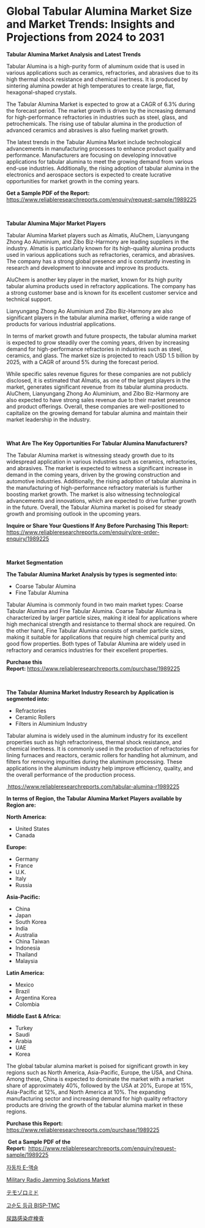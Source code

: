 <p><h1>Global Tabular Alumina Market Size and Market Trends: Insights and Projections from 2024 to 2031</h1></p><p><strong>Tabular Alumina Market Analysis and Latest Trends</strong></p>
<p><p>Tabular Alumina is a high-purity form of aluminum oxide that is used in various applications such as ceramics, refractories, and abrasives due to its high thermal shock resistance and chemical inertness. It is produced by sintering alumina powder at high temperatures to create large, flat, hexagonal-shaped crystals.</p><p>The Tabular Alumina Market is expected to grow at a CAGR of 6.3% during the forecast period. The market growth is driven by the increasing demand for high-performance refractories in industries such as steel, glass, and petrochemicals. The rising use of tabular alumina in the production of advanced ceramics and abrasives is also fueling market growth.</p><p>The latest trends in the Tabular Alumina Market include technological advancements in manufacturing processes to enhance product quality and performance. Manufacturers are focusing on developing innovative applications for tabular alumina to meet the growing demand from various end-use industries. Additionally, the rising adoption of tabular alumina in the electronics and aerospace sectors is expected to create lucrative opportunities for market growth in the coming years.</p></p>
<p><strong>Get a Sample PDF of the Report:&nbsp;</strong> <a href="https://www.reliableresearchreports.com/enquiry/request-sample/1989225">https://www.reliableresearchreports.com/enquiry/request-sample/1989225</a></p>
<p>&nbsp;</p>
<p><strong>Tabular Alumina Major Market Players</strong></p>
<p><p>Tabular Alumina Market players such as Almatis, AluChem, Lianyungang Zhong Ao Aluminium, and Zibo Biz-Harmony are leading suppliers in the industry. Almatis is particularly known for its high-quality alumina products used in various applications such as refractories, ceramics, and abrasives. The company has a strong global presence and is constantly investing in research and development to innovate and improve its products.</p><p>AluChem is another key player in the market, known for its high purity tabular alumina products used in refractory applications. The company has a strong customer base and is known for its excellent customer service and technical support.</p><p>Lianyungang Zhong Ao Aluminium and Zibo Biz-Harmony are also significant players in the tabular alumina market, offering a wide range of products for various industrial applications.</p><p>In terms of market growth and future prospects, the tabular alumina market is expected to grow steadily over the coming years, driven by increasing demand for high-performance refractories in industries such as steel, ceramics, and glass. The market size is projected to reach USD 1.5 billion by 2025, with a CAGR of around 5% during the forecast period.</p><p>While specific sales revenue figures for these companies are not publicly disclosed, it is estimated that Almatis, as one of the largest players in the market, generates significant revenue from its tabular alumina products. AluChem, Lianyungang Zhong Ao Aluminium, and Zibo Biz-Harmony are also expected to have strong sales revenue due to their market presence and product offerings. Overall, these companies are well-positioned to capitalize on the growing demand for tabular alumina and maintain their market leadership in the industry.</p></p>
<p>&nbsp;</p>
<p><strong>What Are The Key Opportunities For Tabular Alumina Manufacturers?</strong></p>
<p><p>The Tabular Alumina market is witnessing steady growth due to its widespread application in various industries such as ceramics, refractories, and abrasives. The market is expected to witness a significant increase in demand in the coming years, driven by the growing construction and automotive industries. Additionally, the rising adoption of tabular alumina in the manufacturing of high-performance refractory materials is further boosting market growth. The market is also witnessing technological advancements and innovations, which are expected to drive further growth in the future. Overall, the Tabular Alumina market is poised for steady growth and promising outlook in the upcoming years.</p></p>
<p><strong>Inquire or Share Your Questions If Any Before Purchasing This Report:</strong> <a href="https://www.reliableresearchreports.com/enquiry/pre-order-enquiry/1989225">https://www.reliableresearchreports.com/enquiry/pre-order-enquiry/1989225</a></p>
<p>&nbsp;</p>
<p><strong>Market Segmentation</strong></p>
<p><strong>The Tabular Alumina Market Analysis by types is segmented into:</strong></p>
<p><ul><li>Coarse Tabular Alumina</li><li>Fine Tabular Alumina</li></ul></p>
<p><p>Tabular Alumina is commonly found in two main market types: Coarse Tabular Alumina and Fine Tabular Alumina. Coarse Tabular Alumina is characterized by larger particle sizes, making it ideal for applications where high mechanical strength and resistance to thermal shock are required. On the other hand, Fine Tabular Alumina consists of smaller particle sizes, making it suitable for applications that require high chemical purity and good flow properties. Both types of Tabular Alumina are widely used in refractory and ceramics industries for their excellent properties.</p></p>
<p><strong>Purchase this Report:&nbsp;</strong><a href="https://www.reliableresearchreports.com/purchase/1989225">https://www.reliableresearchreports.com/purchase/1989225</a></p>
<p>&nbsp;</p>
<p><strong>The Tabular Alumina Market Industry Research by Application is segmented into:</strong></p>
<p><ul><li>Refractories</li><li>Ceramic Rollers</li><li>Filters in Aluminium Industry</li></ul></p>
<p><p>Tabular alumina is widely used in the aluminum industry for its excellent properties such as high refractoriness, thermal shock resistance, and chemical inertness. It is commonly used in the production of refractories for lining furnaces and reactors, ceramic rollers for handling hot aluminum, and filters for removing impurities during the aluminum processing. These applications in the aluminum industry help improve efficiency, quality, and the overall performance of the production process.</p></p>
<p><a href="https://www.reliableresearchreports.com/tabular-alumina-r1989225">&nbsp;https://www.reliableresearchreports.com/tabular-alumina-r1989225</a></p>
<p><strong>In terms of Region, the Tabular Alumina Market Players available by Region are:</strong></p>
<p>
    <p> <strong> North America: </strong>
        <ul>
            <li>United States</li>
            <li>Canada</li>
        </ul>
        </p> 
    <p> <strong> Europe: </strong>
        <ul>
            <li>Germany</li>
            <li>France</li>
            <li>U.K.</li>
            <li>Italy</li>
            <li>Russia</li>
        </ul>
        </p> 
    <p> <strong> Asia-Pacific: </strong>
        <ul>
            <li>China</li>
            <li>Japan</li>
            <li>South Korea</li>
            <li>India</li>
            <li>Australia</li>
            <li>China Taiwan</li>
            <li>Indonesia</li>
            <li>Thailand</li>
            <li>Malaysia</li>
        </ul>
        </p> 
    <p> <strong> Latin America: </strong>
        <ul>
            <li>Mexico</li>
            <li>Brazil</li>
            <li>Argentina Korea</li>
            <li>Colombia</li>
        </ul>
        </p> 
    <p> <strong> Middle East & Africa: </strong>
        <ul>
            <li>Turkey</li>
            <li>Saudi</li>
            <li>Arabia</li>
            <li>UAE</li>
            <li>Korea</li>
        </ul>
    </p>
    </p>
<p><p>The global tabular alumina market is poised for significant growth in key regions such as North America, Asia-Pacific, Europe, the USA, and China. Among these, China is expected to dominate the market with a market share of approximately 40%, followed by the USA at 20%, Europe at 15%, Asia-Pacific at 12%, and North America at 10%. The expanding manufacturing sector and increasing demand for high quality refractory products are driving the growth of the tabular alumina market in these regions.</p></p>
<p><strong>Purchase this Report: </strong><a href="https://www.reliableresearchreports.com/purchase/1989225">https://www.reliableresearchreports.com/purchase/1989225</a></p>
<p>&nbsp;<strong>Get a Sample PDF of the Report:&nbsp;&nbsp;</strong><a href="https://www.reliableresearchreports.com/enquiry/request-sample/1989225">https://www.reliableresearchreports.com/enquiry/request-sample/1989225</a></p>
<p><strong></strong></p>
<p><p><a href="https://medium.com/@joanacasper2001/%EC%9E%90%EB%8F%99%EC%B0%A8-e-%EC%B6%95-%EC%8B%9C%EC%9E%A5-%EB%B6%84%EC%84%9D-%EA%B8%80%EB%A1%9C%EB%B2%8C-%EC%82%B0%EC%97%85-%EC%A0%84%EB%A7%9D%EA%B3%BC-%EC%98%88%EC%B8%A1-2024%EB%85%84%EB%B6%80%ED%84%B0-2031%EB%85%84%EA%B9%8C%EC%A7%80-e975d89f9212">자동차 E-액슬</a></p><p><a href="https://github.com/SheilaBruen2023/Market-Research-Report-List-2/blob/main/military-radio-jamming-solutions-market.md">Military Radio Jamming Solutions Market</a></p><p><a href="https://medium.com/@thomassandoval55/%E3%83%86%E3%83%A2%E3%82%BE%E3%83%AD%E3%83%9F%E3%83%89%E5%B8%82%E5%A0%B4%E3%83%AC%E3%83%9D%E3%83%BC%E3%83%88%E3%81%AF-%E3%81%93%E3%81%AE%E5%B8%82%E5%A0%B4%E3%81%AE%E6%9C%80%E6%96%B0%E3%81%AE%E3%83%88%E3%83%AC%E3%83%B3%E3%83%89%E3%82%84%E6%88%90%E9%95%B7%E3%81%AE%E6%A9%9F%E4%BC%9A%E3%82%92%E6%98%8E%E3%82%89%E3%81%8B%E3%81%AB%E3%81%97%E3%81%BE%E3%81%99-456951ba029d">テモゾロミド</a></p><p><a href="https://medium.com/@jaleelweissnat2022/%EA%B3%A0%EC%88%9C%EB%8F%84-%EB%93%B1%EA%B8%89-bisp-tmc-%EC%8B%9C%EC%9E%A5-%EA%B2%BD%EC%9F%81-%EB%B6%84%EC%84%9D-%EC%8B%9C%EC%9E%A5-%EB%8F%99%ED%96%A5-%EB%B0%8F-2031%EB%85%84%EA%B9%8C%EC%A7%80%EC%9D%98-%EC%98%88%EC%B8%A1-a671910606e4">고순도 등급 BISP-TMC</a></p><p><a href="https://medium.com/@austinjames1907/%E5%B0%BF%E8%B7%AF%E6%84%9F%E6%9F%93%E7%97%87%E6%A4%9C%E6%9F%BB%E5%B8%82%E5%A0%B4%E3%81%AE%E6%8C%87%E6%A8%99%E3%82%92%E8%A7%A3%E8%AA%AD%E3%81%99%E3%82%8B-%E5%B8%82%E5%A0%B4%E3%82%B7%E3%82%A7%E3%82%A2-%E3%83%88%E3%83%AC%E3%83%B3%E3%83%89-%E6%88%90%E9%95%B7%E3%83%91%E3%82%BF%E3%83%BC%E3%83%B3-af433501f9b0">尿路感染症検査</a></p></p>